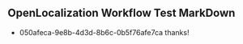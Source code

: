 ## OpenLocalization Workflow Test MarkDown
* 050afeca-9e8b-4d3d-8b6c-0b5f76afe7ca 
thanks!<!--HONumber=Mar16_HO2-->
